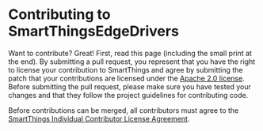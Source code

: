 # Contributing to SmartThingsEdgeDrivers

Want to contribute? Great! First, read this page (including the small print at
the end). By submitting a pull request, you represent that you have the right to
license your contribution to SmartThings and agree by submitting the patch that
your contributions are licensed under the [Apache 2.0 license](LICENSE). Before
submitting the pull request, please make sure you have tested your changes and that
they follow the project guidelines for contributing code.

Before contributions can be merged, all contributors must agree to the [SmartThings
Individual Contributor License
Agreement](https://cla-assistant.io/SmartThingsCommunity/SmartThingsEdgeDrivers).
